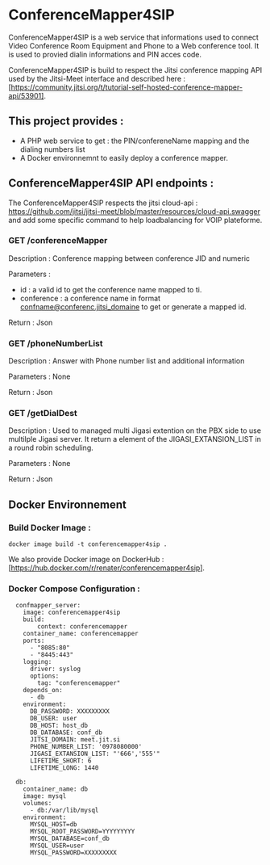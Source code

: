 # ConferenceMapper4SIP
ConferenceMapper4SIP is a web service that informations used to connect Video Conference Room Equipment and Phone to a Web conference tool.
It is used to provied dialin informations and PIN acces code.

ConferenceMapper4SIP is build to respect the Jitsi conference mapping API used by the Jitsi-Meet interface and described here : [https://community.jitsi.org/t/tutorial-self-hosted-conference-mapper-api/53901].


## This project provides : 
 - A PHP web service to get  : the PIN/confereneName mapping and the dialing numbers list
 - A Docker environnemnt to easily deploy a conference mapper.  

## ConferenceMapper4SIP API endpoints : 
The ConferenceMapper4SIP respects the jitsi cloud-api : https://github.com/jitsi/jitsi-meet/blob/master/resources/cloud-api.swagger and add some specific command to help   loadbalancing for VOIP plateforme. 

### GET /conferenceMapper
Description : Conference mapping between conference JID and numeric 

Parameters : 
- id  : a valid id to get the conference name mapped to ti.
- conference : a conference name in format confname@conferenc.jitsi_domaine to get or generate a mapped id.


Return : Json

### GET /phoneNumberList
Description :  Answer with Phone number list and additional information

Parameters : None

Return : Json

### GET /getDialDest
Description : Used to managed multi Jigasi extention on the PBX side to use multilple Jigasi server. It return a element of the JIGASI_EXTANSION_LIST in a round robin scheduling.

Parameters : None

Return : Json 

## Docker Environnement 

### Build Docker Image :
```
docker image build -t conferencemapper4sip .
```

We also provide Docker image on DockerHub : [https://hub.docker.com/r/renater/conferencemapper4sip].


### Docker Compose Configuration :  
```
  confmapper_server:
    image: conferencemapper4sip
    build:
        context: conferencemapper
    container_name: conferencemapper
    ports:
      - "8085:80"
      - "8445:443"
    logging:
      driver: syslog
      options:
        tag: "conferencemapper"
    depends_on:
      - db
    environment:
      DB_PASSWORD: XXXXXXXXX
      DB_USER: user
      DB_HOST: host_db
      DB_DATABASE: conf_db
      JITSI_DOMAIN: meet.jit.si
      PHONE_NUMBER_LIST: '0978080000'
      JIGASI_EXTANSION_LIST: "'666','555'"
      LIFETIME_SHORT: 6
      LIFETIME_LONG: 1440

  db:
    container_name: db
    image: mysql
    volumes:
      - db:/var/lib/mysql
    environment:
      MYSQL_HOST=db
      MYSQL_ROOT_PASSWORD=YYYYYYYYY
      MYSQL_DATABASE=conf_db
      MYSQL_USER=user
      MYSQL_PASSWORD=XXXXXXXXX
```